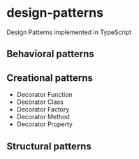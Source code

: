 # design-patterns

Design Patterns implemented in TypeScript

## Behavioral patterns

## Creational patterns

* Decorator Function
* Decorator Class
* Decorator Factory
* Decorator Method
* Decorator Property

## Structural patterns
